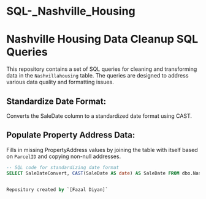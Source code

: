 # SQL-_Nashville_Housing

# Nashville Housing Data Cleanup SQL Queries

This repository contains a set of SQL queries for cleaning and transforming data in the `Nashvillahousing` table. The queries are designed to address various data quality and formatting issues.

## Standardize Date Format:
Converts the SaleDate column to a standardized date format using CAST.

## Populate Property Address Data:
Fills in missing PropertyAddress values by joining the table with itself based on `ParcelID` and copying non-null addresses.

```sql
-- SQL code for standardizing date format
SELECT SaleDateConvert, CAST(SaleDate AS date) AS SaleDate FROM dbo.Nashvillahousing;


Repository created by `[Fazal Diyan]`
